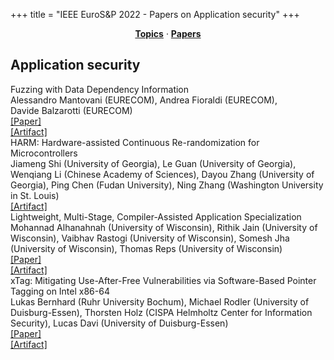 +++
title = "IEEE EuroS&P 2022 - Papers on Application security"
+++
<center><a href="https://ieeeeurosp.github.io/2022/topics"><b>Topics</b></a> &middot; <a href="https://ieeeeurosp.github.io/2022/papers"><b>Papers</b></a></center>
<p>
<h2>Application security</h2><div class="bpaper"><span class="ptitle">Fuzzing with Data Dependency Information</span></br><div class="pblock"><span class="author">Alessandro&nbsp;Mantovani</span> <span class="institution">(EURECOM)</span>, <span class="author">Andrea&nbsp;Fioraldi</span> <span class="institution">(EURECOM)</span>, <span class="author">Davide&nbsp;Balzarotti</span> <span class="institution">(EURECOM)</span><br><div class="pextra"><a href="https://www.s3.eurecom.fr/docs/eurosp22_mantovani.pdf">[Paper]</a><br><a href="https://github.com/elManto/DDFuzz">[Artifact]</a><br></div></div></div><div class="bpaper"><span class="ptitle">HARM: Hardware-assisted Continuous Re-randomization for Microcontrollers</span></br><div class="pblock"><span class="author">Jiameng&nbsp;Shi</span> <span class="institution">(University of Georgia)</span>, <span class="author">Le&nbsp;Guan</span> <span class="institution">(University of Georgia)</span>, <span class="author">Wenqiang&nbsp;Li</span> <span class="institution">(Chinese Academy of Sciences)</span>, <span class="author">Dayou&nbsp;Zhang</span> <span class="institution">(University of Georgia)</span>, <span class="author">Ping&nbsp;Chen</span> <span class="institution">(Fudan University)</span>, <span class="author">Ning&nbsp;Zhang</span> <span class="institution">(Washington University in St. Louis)</span><br><div class="pextra"><a href="https://github.com/MCUSec/HARM">[Artifact]</a><br></div></div></div><div class="bpaper"><span class="ptitle">Lightweight, Multi-Stage, Compiler-Assisted Application Specialization</span></br><div class="pblock"><span class="author">Mohannad&nbsp;Alhanahnah</span> <span class="institution">(University of Wisconsin)</span>, <span class="author">Rithik&nbsp;Jain</span> <span class="institution">(University of Wisconsin)</span>, <span class="author">Vaibhav&nbsp;Rastogi</span> <span class="institution">(University of Wisconsin)</span>, <span class="author">Somesh&nbsp;Jha</span> <span class="institution">(University of Wisconsin)</span>, <span class="author">Thomas&nbsp;Reps</span> <span class="institution">(University of Wisconsin)</span><br><div class="pextra"><a href="https://arxiv.org/abs/2109.02775">[Paper]</a><br><a href="https://github.com/Mohannadcse/LMCAS_Demo">[Artifact]</a><br></div></div></div><div class="bpaper"><span class="ptitle">xTag: Mitigating Use-After-Free Vulnerabilities via Software-Based Pointer Tagging on Intel x86-64</span></br><div class="pblock"><span class="author">Lukas&nbsp;Bernhard</span> <span class="institution">(Ruhr University Bochum)</span>, <span class="author">Michael&nbsp;Rodler</span> <span class="institution">(University of Duisburg-Essen)</span>, <span class="author">Thorsten&nbsp;Holz</span> <span class="institution">(CISPA Helmholtz Center for Information Security)</span>, <span class="author">Lucas&nbsp;Davi</span> <span class="institution">(University of Duisburg-Essen)</span><br><div class="pextra"><a href="https://arxiv.org/abs/2203.04117">[Paper]</a><br><a href="https://github.com/rub-syssec/xTag">[Artifact]</a><br></div></div></div>